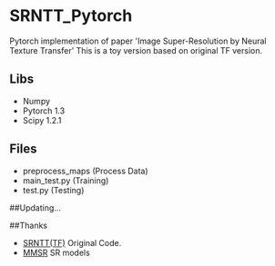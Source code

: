 # SRNTT_Pytorch
Pytorch implementation of  paper 'Image Super-Resolution by Neural Texture Transfer' 
This is a toy version based on original TF version. 

## Libs
* Numpy
* Pytorch 1.3
* Scipy 1.2.1

## Files

* preprocess_maps (Process Data)
* main_test.py (Training)
* test.py (Testing)

##Updating...


##Thanks
* [SRNTT(TF)](https://github.com/ZZUTK/SRNTT) Original Code.
* [MMSR](https://github.com/open-mmlab/mmsr) SR models